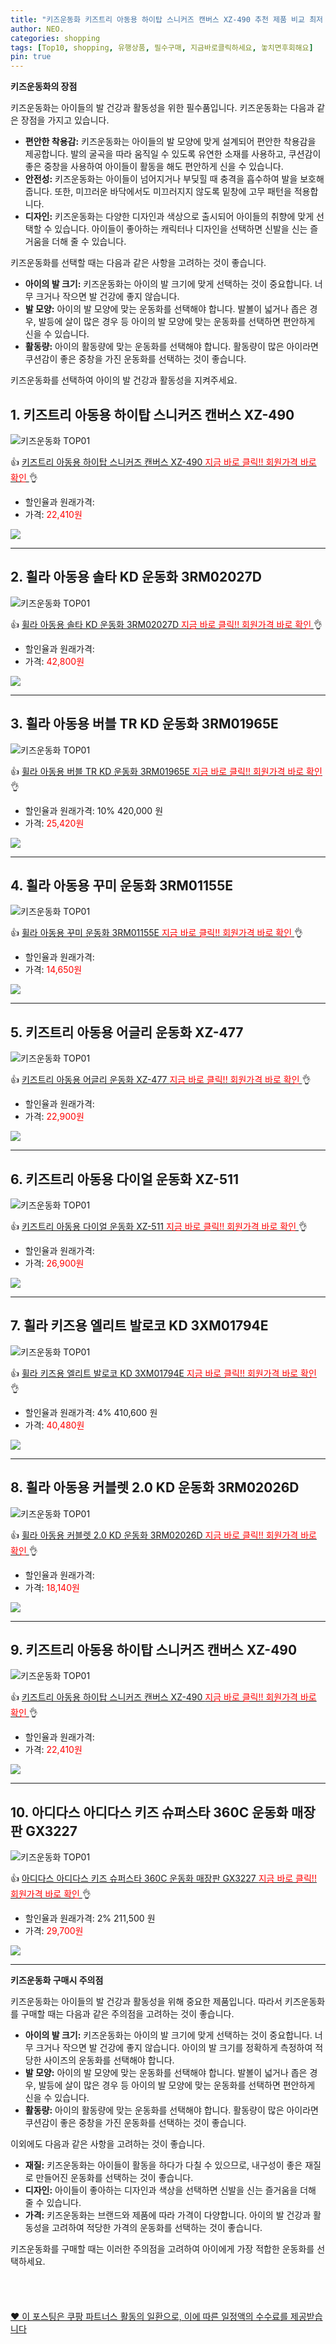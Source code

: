 ```yaml
---
title: "키즈운동화 키즈트리 아동용 하이탑 스니커즈 캔버스 XZ-490 추천 제품 비교 최저 가격 비교 장점 구매가이드"
author: NEO.
categories: shopping
tags: [Top10, shopping, 유행상품, 필수구매, 지금바로클릭하세요, 놓치면후회해요]
pin: true
---
```

**키즈운동화의 장점**

키즈운동화는 아이들의 발 건강과 활동성을 위한 필수품입니다. 키즈운동화는 다음과 같은 장점을 가지고 있습니다.

* **편안한 착용감:** 키즈운동화는 아이들의 발 모양에 맞게 설계되어 편안한 착용감을 제공합니다. 발의 굴곡을 따라 움직일 수 있도록 유연한 소재를 사용하고, 쿠션감이 좋은 중창을 사용하여 아이들이 활동을 해도 편안하게 신을 수 있습니다.
* **안전성:** 키즈운동화는 아이들이 넘어지거나 부딪힐 때 충격을 흡수하여 발을 보호해 줍니다. 또한, 미끄러운 바닥에서도 미끄러지지 않도록 밑창에 고무 패턴을 적용합니다.
* **디자인:** 키즈운동화는 다양한 디자인과 색상으로 출시되어 아이들의 취향에 맞게 선택할 수 있습니다. 아이들이 좋아하는 캐릭터나 디자인을 선택하면 신발을 신는 즐거움을 더해 줄 수 있습니다.

키즈운동화를 선택할 때는 다음과 같은 사항을 고려하는 것이 좋습니다.

* **아이의 발 크기:** 키즈운동화는 아이의 발 크기에 맞게 선택하는 것이 중요합니다. 너무 크거나 작으면 발 건강에 좋지 않습니다.
* **발 모양:** 아이의 발 모양에 맞는 운동화를 선택해야 합니다. 발볼이 넓거나 좁은 경우, 발등에 살이 많은 경우 등 아이의 발 모양에 맞는 운동화를 선택하면 편안하게 신을 수 있습니다.
* **활동량:** 아이의 활동량에 맞는 운동화를 선택해야 합니다. 활동량이 많은 아이라면 쿠션감이 좋은 중창을 가진 운동화를 선택하는 것이 좋습니다.

키즈운동화를 선택하여 아이의 발 건강과 활동성을 지켜주세요.

   

## 1. 키즈트리 아동용 하이탑 스니커즈 캔버스 XZ-490

![키즈운동화 TOP01](https://thumbnail9.coupangcdn.com/thumbnails/remote/490x490ex/image/retail/images/1660499626862278-9f20d0a4-bb21-4fdd-810e-157dd948d110.jpg)


👍 [키즈트리 아동용 하이탑 스니커즈 캔버스 XZ-490 <font color=red> 지금 바로 클릭!! 회원가격 바로 확인 </font> ](https://link.coupang.com/re/AFFSDP?lptag=AF3617701&subid=GithubCoopas&pageKey=6741324002&traceid=V0-153&itemId=15737723299&vendorItemId=82951641189) 👌 


- 할인율과 원래가격: 
- 가격: <span style='color:red'>22,410원</span>

[![](/discount_price.png)](https://link.coupang.com/re/AFFSDP?lptag=AF3617701&subid=GithubCoopas&pageKey=6741324002&traceid=V0-153&itemId=15737723299&vendorItemId=82951641189)

---


   

## 2. 휠라 아동용 솔타 KD 운동화 3RM02027D

![키즈운동화 TOP01](https://thumbnail6.coupangcdn.com/thumbnails/remote/490x490ex/image/rs_quotation_api/iobdn98i/2f89b9dadce84341b8a1cfa9e5a6072f.jpg)


👍 [휠라 아동용 솔타 KD 운동화 3RM02027D <font color=red> 지금 바로 클릭!! 회원가격 바로 확인 </font> ](https://link.coupang.com/re/AFFSDP?lptag=AF3617701&subid=GithubCoopas&pageKey=6233035033&traceid=V0-153&itemId=12585528348&vendorItemId=79853511580) 👌 


- 할인율과 원래가격: 
- 가격: <span style='color:red'>42,800원</span>

[![](/discount_price.png)](https://link.coupang.com/re/AFFSDP?lptag=AF3617701&subid=GithubCoopas&pageKey=6233035033&traceid=V0-153&itemId=12585528348&vendorItemId=79853511580)

---


   

## 3. 휠라 아동용 버블 TR KD 운동화 3RM01965E

![키즈운동화 TOP01](https://thumbnail9.coupangcdn.com/thumbnails/remote/490x490ex/image/retail/images/2855061708428133-2ab7a6e2-801a-4103-8c80-2e247206e276.png)


👍 [휠라 아동용 버블 TR KD 운동화 3RM01965E <font color=red> 지금 바로 클릭!! 회원가격 바로 확인 </font> ](https://link.coupang.com/re/AFFSDP?lptag=AF3617701&subid=GithubCoopas&pageKey=6442059261&traceid=V0-153&itemId=13948630302&vendorItemId=81197845147) 👌 


- 할인율과 원래가격: 10%  420,000   원
- 가격: <span style='color:red'>25,420원</span>

[![](/discount_price.png)](https://link.coupang.com/re/AFFSDP?lptag=AF3617701&subid=GithubCoopas&pageKey=6442059261&traceid=V0-153&itemId=13948630302&vendorItemId=81197845147)

---


   

## 4. 휠라 아동용 꾸미 운동화 3RM01155E

![키즈운동화 TOP01](https://thumbnail6.coupangcdn.com/thumbnails/remote/490x490ex/image/retail/images/2878160651611202-b4cbc8f8-28b1-4613-ac65-6ad4fb25a2e9.jpg)


👍 [휠라 아동용 꾸미 운동화 3RM01155E <font color=red> 지금 바로 클릭!! 회원가격 바로 확인 </font> ](https://link.coupang.com/re/AFFSDP?lptag=AF3617701&subid=GithubCoopas&pageKey=6441890023&traceid=V0-153&itemId=13947873223&vendorItemId=81197102353) 👌 


- 할인율과 원래가격: 
- 가격: <span style='color:red'>14,650원</span>

[![](/discount_price.png)](https://link.coupang.com/re/AFFSDP?lptag=AF3617701&subid=GithubCoopas&pageKey=6441890023&traceid=V0-153&itemId=13947873223&vendorItemId=81197102353)

---


   

## 5. 키즈트리 아동용 어글리 운동화 XZ-477

![키즈운동화 TOP01](https://thumbnail10.coupangcdn.com/thumbnails/remote/490x490ex/image/retail/images/3481623502540176-c4db84dd-0289-453d-b70e-7ba896b9667c.jpg)


👍 [키즈트리 아동용 어글리 운동화 XZ-477 <font color=red> 지금 바로 클릭!! 회원가격 바로 확인 </font> ](https://link.coupang.com/re/AFFSDP?lptag=AF3617701&subid=GithubCoopas&pageKey=6500775442&traceid=V0-153&itemId=14311000888&vendorItemId=81555693950) 👌 


- 할인율과 원래가격: 
- 가격: <span style='color:red'>22,900원</span>

[![](/discount_price.png)](https://link.coupang.com/re/AFFSDP?lptag=AF3617701&subid=GithubCoopas&pageKey=6500775442&traceid=V0-153&itemId=14311000888&vendorItemId=81555693950)

---


   

## 6. 키즈트리 아동용 다이얼 운동화 XZ-511

![키즈운동화 TOP01](https://thumbnail8.coupangcdn.com/thumbnails/remote/490x490ex/image/retail/images/2023/08/09/16/2/3f8c724d-973b-432f-a591-f47ad7cbddfe.jpg)


👍 [키즈트리 아동용 다이얼 운동화 XZ-511 <font color=red> 지금 바로 클릭!! 회원가격 바로 확인 </font> ](https://link.coupang.com/re/AFFSDP?lptag=AF3617701&subid=GithubCoopas&pageKey=7515457113&traceid=V0-153&itemId=19701081337&vendorItemId=86830554982) 👌 


- 할인율과 원래가격: 
- 가격: <span style='color:red'>26,900원</span>

[![](/discount_price.png)](https://link.coupang.com/re/AFFSDP?lptag=AF3617701&subid=GithubCoopas&pageKey=7515457113&traceid=V0-153&itemId=19701081337&vendorItemId=86830554982)

---


   

## 7. 휠라 키즈용 엘리트 발로코 KD 3XM01794E

![키즈운동화 TOP01](https://thumbnail6.coupangcdn.com/thumbnails/remote/490x490ex/image/retail/images/4722001033161176-869e241b-e9fb-4f22-bf47-7106f85dfed4.jpg)


👍 [휠라 키즈용 엘리트 발로코 KD 3XM01794E <font color=red> 지금 바로 클릭!! 회원가격 바로 확인 </font> ](https://link.coupang.com/re/AFFSDP?lptag=AF3617701&subid=GithubCoopas&pageKey=6489051993&traceid=V0-153&itemId=14237688608&vendorItemId=81482920294) 👌 


- 할인율과 원래가격: 4%  410,600   원
- 가격: <span style='color:red'>40,480원</span>

[![](/discount_price.png)](https://link.coupang.com/re/AFFSDP?lptag=AF3617701&subid=GithubCoopas&pageKey=6489051993&traceid=V0-153&itemId=14237688608&vendorItemId=81482920294)

---


   

## 8. 휠라 아동용 커블렛 2.0 KD 운동화 3RM02026D

![키즈운동화 TOP01](https://thumbnail6.coupangcdn.com/thumbnails/remote/490x490ex/image/rs_quotation_api/ld9iykly/271715b6d00746e39ab8628ec5de9f46.jpg)


👍 [휠라 아동용 커블렛 2.0 KD 운동화 3RM02026D <font color=red> 지금 바로 클릭!! 회원가격 바로 확인 </font> ](https://link.coupang.com/re/AFFSDP?lptag=AF3617701&subid=GithubCoopas&pageKey=6235461389&traceid=V0-153&itemId=12555107441&vendorItemId=79823418796) 👌 


- 할인율과 원래가격: 
- 가격: <span style='color:red'>18,140원</span>

[![](/discount_price.png)](https://link.coupang.com/re/AFFSDP?lptag=AF3617701&subid=GithubCoopas&pageKey=6235461389&traceid=V0-153&itemId=12555107441&vendorItemId=79823418796)

---


   

## 9. 키즈트리 아동용 하이탑 스니커즈 캔버스 XZ-490

![키즈운동화 TOP01](https://thumbnail6.coupangcdn.com/thumbnails/remote/490x490ex/image/retail/images/2022/08/29/17/5/34393582-b93a-4237-8d9e-0b2f8ba526a8.jpg)


👍 [키즈트리 아동용 하이탑 스니커즈 캔버스 XZ-490 <font color=red> 지금 바로 클릭!! 회원가격 바로 확인 </font> ](https://link.coupang.com/re/AFFSDP?lptag=AF3617701&subid=GithubCoopas&pageKey=6741324002&traceid=V0-153&itemId=15737723295&vendorItemId=82951641161) 👌 


- 할인율과 원래가격: 
- 가격: <span style='color:red'>22,410원</span>

[![](/discount_price.png)](https://link.coupang.com/re/AFFSDP?lptag=AF3617701&subid=GithubCoopas&pageKey=6741324002&traceid=V0-153&itemId=15737723295&vendorItemId=82951641161)

---


   

## 10. 아디다스 아디다스 키즈 슈퍼스타 360C 운동화 매장판 GX3227

![키즈운동화 TOP01](https://thumbnail6.coupangcdn.com/thumbnails/remote/490x490ex/image/vendor_inventory/defe/01801ffcca660b1960129ec4dbc22f54b588b493de250329bcaab9c9f445.jpg)


👍 [아디다스 아디다스 키즈 슈퍼스타 360C 운동화 매장판 GX3227 <font color=red> 지금 바로 클릭!! 회원가격 바로 확인 </font> ](https://link.coupang.com/re/AFFSDP?lptag=AF3617701&subid=GithubCoopas&pageKey=7554156993&traceid=V0-153&itemId=19886860198&vendorItemId=87662320023) 👌 


- 할인율과 원래가격: 2%  211,500   원
- 가격: <span style='color:red'>29,700원</span>

[![](/discount_price.png)](https://link.coupang.com/re/AFFSDP?lptag=AF3617701&subid=GithubCoopas&pageKey=7554156993&traceid=V0-153&itemId=19886860198&vendorItemId=87662320023)

---
**키즈운동화 구매시 주의점**

키즈운동화는 아이들의 발 건강과 활동성을 위해 중요한 제품입니다. 따라서 키즈운동화를 구매할 때는 다음과 같은 주의점을 고려하는 것이 좋습니다.

* **아이의 발 크기:** 키즈운동화는 아이의 발 크기에 맞게 선택하는 것이 중요합니다. 너무 크거나 작으면 발 건강에 좋지 않습니다. 아이의 발 크기를 정확하게 측정하여 적당한 사이즈의 운동화를 선택해야 합니다.
* **발 모양:** 아이의 발 모양에 맞는 운동화를 선택해야 합니다. 발볼이 넓거나 좁은 경우, 발등에 살이 많은 경우 등 아이의 발 모양에 맞는 운동화를 선택하면 편안하게 신을 수 있습니다.
* **활동량:** 아이의 활동량에 맞는 운동화를 선택해야 합니다. 활동량이 많은 아이라면 쿠션감이 좋은 중창을 가진 운동화를 선택하는 것이 좋습니다.

이외에도 다음과 같은 사항을 고려하는 것이 좋습니다.

* **재질:** 키즈운동화는 아이들이 활동을 하다가 다칠 수 있으므로, 내구성이 좋은 재질로 만들어진 운동화를 선택하는 것이 좋습니다.
* **디자인:** 아이들이 좋아하는 디자인과 색상을 선택하면 신발을 신는 즐거움을 더해 줄 수 있습니다.
* **가격:** 키즈운동화는 브랜드와 제품에 따라 가격이 다양합니다. 아이의 발 건강과 활동성을 고려하여 적당한 가격의 운동화를 선택하는 것이 좋습니다.

키즈운동화를 구매할 때는 이러한 주의점을 고려하여 아이에게 가장 적합한 운동화를 선택하세요.<br><br><br><br><br> [ ❤  이 포스팅은 쿠팡 파트너스 활동의 일환으로, 이에 따른 일정액의 수수료를 제공받습니다](https://link.coupang.com/a/bcEFyh)